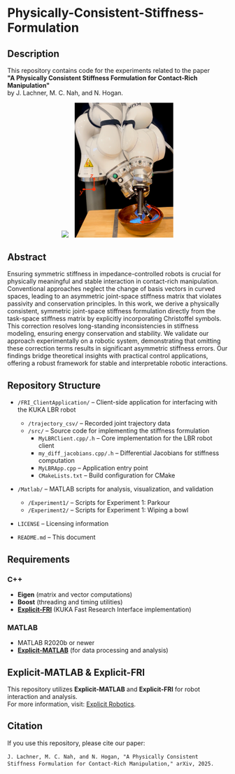 # Physically-Consistent-Stiffness-Formulation 

## Description  
This repository contains code for the experiments related to the paper  
**"A Physically Consistent Stiffness Formulation for Contact-Rich Manipulation"**  
by J. Lachner, M. C. Nah, and N. Hogan.

<p align="center">
  <img src="docs/Parkour.png" width="45%" style="margin-right:10px;">
  <img src="docs/Bowl.png" width="45%">
</p>

## Abstract  
Ensuring symmetric stiffness in impedance-controlled robots is crucial for physically meaningful and stable interaction
in contact-rich manipulation. Conventional approaches neglect the change of basis vectors in curved spaces, leading
to an asymmetric joint-space stiffness matrix that violates passivity and conservation principles. In this work, we derive
a physically consistent, symmetric joint-space stiffness formulation directly from the task-space stiffness matrix by
explicitly incorporating Christoffel symbols. This correction resolves long-standing inconsistencies in stiffness modeling,
ensuring energy conservation and stability. We validate our approach experimentally on a robotic system, demonstrating
that omitting these correction terms results in significant asymmetric stiffness errors. Our findings bridge theoretical
insights with practical control applications, offering a robust framework for stable and interpretable robotic interactions.

## Repository Structure  

- `/FRI_ClientApplication/` – Client-side application for interfacing with the KUKA LBR robot  
  - `/trajectory_csv/` – Recorded joint trajectory data  
  - `/src/` – Source code for implementing the stiffness formulation  
    - `MyLBRClient.cpp/.h` – Core implementation for the LBR robot client  
    - `my_diff_jacobians.cpp/.h` – Differential Jacobians for stiffness computation  
    - `MyLBRApp.cpp` – Application entry point  
    - `CMakeLists.txt` – Build configuration for CMake  

- `/Matlab/` – MATLAB scripts for analysis, visualization, and validation  
  - `/Experiment1/` – Scripts for Experiment 1: Parkour
  - `/Experiment2/` – Scripts for Experiment 1: Wiping a bowl  

- `LICENSE` – Licensing information  
- `README.md` – This document  

## Requirements  

### C++  
- **Eigen** (matrix and vector computations)  
- **Boost** (threading and timing utilities)  
- **[Explicit-FRI](https://github.com/explicit-robotics/Explicit-FRI)** (KUKA Fast Research Interface implementation)

### MATLAB  
- MATLAB R2020b or newer  
- **[Explicit-MATLAB](https://github.com/explicit-robotics/Explicit-MATLAB)** (for data processing and analysis)

## Explicit-MATLAB & Explicit-FRI  
This repository utilizes **Explicit-MATLAB** and **Explicit-FRI** for robot interaction and analysis.  
For more information, visit: [Explicit Robotics](https://explicit-robotics.github.io/).

## Citation  
If you use this repository, please cite our paper:

    J. Lachner, M. C. Nah, and N. Hogan, "A Physically Consistent Stiffness Formulation for Contact-Rich Manipulation," arXiv, 2025.